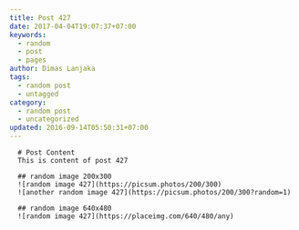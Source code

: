 ```yaml
---
title: Post 427
date: 2017-04-04T19:07:37+07:00
keywords:
  - random
  - post
  - pages
author: Dimas Lanjaka
tags:
  - random post
  - untagged
category:
  - random post
  - uncategorized
updated: 2016-09-14T05:50:31+07:00
---
```


      # Post Content
      This is content of post 427

      ## random image 200x300
      ![random image 427](https://picsum.photos/200/300)
      ![another random image 427](https://picsum.photos/200/300?random=1)

      ## random image 640x480
      ![random image 427](https://placeimg.com/640/480/any)
      